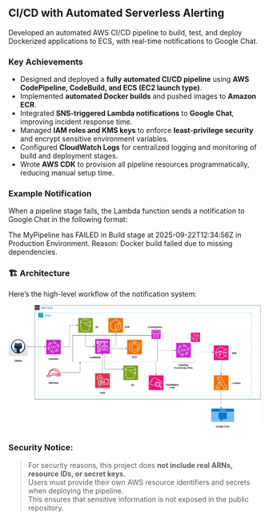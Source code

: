 ## CI/CD with Automated Serverless Alerting
Developed an automated AWS CI/CD pipeline to build, test, and deploy Dockerized applications to ECS, with real-time notifications to Google Chat.

### Key Achievements
* Designed and deployed a **fully automated CI/CD pipeline** using **AWS CodePipeline, CodeBuild, and ECS (EC2 launch type)**.
* Implemented **automated Docker builds** and pushed images to **Amazon ECR**.
* Integrated **SNS-triggered Lambda notifications** to **Google Chat**, improving incident response time.
* Managed **IAM roles and KMS keys** to enforce **least-privilege security** and encrypt sensitive environment variables.
* Configured **CloudWatch Logs** for centralized logging and monitoring of build and deployment stages.
* Wrote **AWS CDK** to provision all pipeline resources programmatically, reducing manual setup time.

### Example Notification

When a pipeline stage fails, the Lambda function sends a notification to Google Chat in the following format:

The MyPipeline has FAILED in Build stage at 2025-09-22T12:34:56Z in Production Environment. Reason: Docker build failed due to missing dependencies.


### 🏗️ Architecture

Here’s the high-level workflow of the notification system:

![Architecture Workflow](<serverless-monitoring.drawio (2).png>)


### **Security Notice:**  
> For security reasons, this project does **not include real ARNs, resource IDs, or secret keys**.  
> Users must provide their own AWS resource identifiers and secrets when deploying the pipeline.  
> This ensures that sensitive information is not exposed in the public repository.
